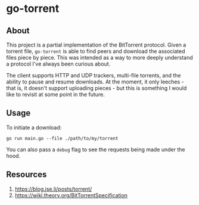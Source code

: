 #  go-torrent

## About

This project is a partial implementation of the BitTorrent protocol. Given a torrent file, `go-torrent` is able to find peers and download the associated files piece by piece. This was intended as a way to more deeply understand a protocol I've always been curious about.

The client supports HTTP and UDP trackers, multi-file torrents, and the ability to pause and resume downloads. At the moment, it only leeches - that is, it doesn't support uploading pieces - but this is something I would like to revisit at some point in the future.

## Usage

To initiate a download:

```
go run main.go --file ./path/to/my/torrent
```

You can also pass a `debug` flag to see the requests being made under the hood.

## Resources
1. https://blog.jse.li/posts/torrent/
1. https://wiki.theory.org/BitTorrentSpecification
